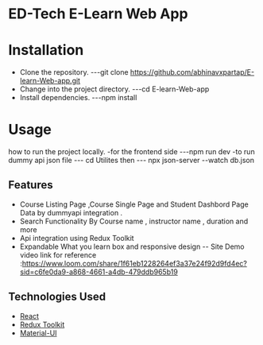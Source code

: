 # ED-Tech E-Learn Web App
# Installation
- Clone the repository.
  ---git clone https://github.com/abhinavxpartap/E-learn-Web-app.git
- Change into the project directory.
 ---cd E-learn-Web-app
-  Install dependencies.
  ---npm install
 # Usage
  how to run the project locally.
  -for the frontend side 
   ---npm run dev 
  -to run dummy api json file
   --- cd Utilites
   then 
   --- npx json-server --watch db.json
## Features

- Course Listing Page ,Course Single Page and Student Dashbord Page Data by dummyapi integration .
- Search Functionality By Course name , instructor name , duration and more
- Api integration using Redux Toolkit
- Expandable What you learn box and responsive design 
-- Site Demo video link for reference :https://www.loom.com/share/1f61eb1228264ef3a37e24f92d9fd4ec?sid=c6fe0da9-a868-4661-a4db-479ddb965b19

## Technologies Used

- [React](https://reactjs.org/)
- [Redux Toolkit](https://redux-toolkit.js.org/)
- [Material-UI](https://mui.com/)
